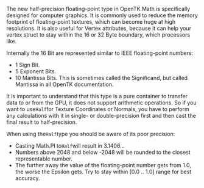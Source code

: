 The new half-precision floating-point type in OpenTK.Math is specifically designed for computer graphics. It is commonly used to reduce the memory footprint of floating-point textures, which can become huge at high resolutions. It is also useful for Vertex attributes, because it can help your vertex struct to stay within the 16 or 32 Byte boundary, which processors like.

Internally the 16 Bit are represented similar to IEEE floating-point numbers:

* 1 Sign Bit.
* 5 Exponent Bits.
* 10 Mantissa Bits. This is sometimes called the Significand, but called Mantissa in all OpenTK documentation.

It is important to understand that this type is a pure container to transfer data to or from the GPU, it does not support arithmetic operations. So if you want to use`Half`for Texture Coordinates or Normals, you have to perform any calculations with it in single- or double-precision first and then cast the final result to half-precision.

When using the`Half`type you should be aware of its poor precision:

* Casting Math.PI to`Half`will result in 3.1406...
* Numbers above 2048 and below -2048 will be rounded to the closest representable number.
* The further away the value of the floating-point number gets from 1.0, the worse the Epsilon gets. Try to stay within \[0.0 .. 1.0\] range for best accuracy.



